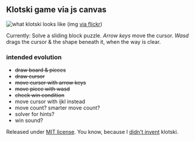 ## Klotski game via js canvas

![what klotski looks like](https://farm6.staticflickr.com/5491/13933588087_01571368ea_m_d.jpg)
(img [via flickr](https://www.flickr.com/photos/18099895@N06/13933588087))

Currently: Solve a sliding block puzzle. _Arrow keys_ move the cursor. _Wasd_ drags the cursor & the shape beneath it, when the way is clear.

### intended evolution

* ~~draw board & pieces~~
* ~~draw cursor~~
* ~~move cursor with arrow keys~~
* ~~move piece with wasd~~
* ~~check win condition~~
* move cursor with ijkl instead
* move count? smarter move count?
* solver for hints?
* win sound?

Released under [MIT license](http://choosealicense.com/licenses/mit/). You know, because I [didn't invent](http://en.wikipedia.org/wiki/Klotski) klotski.